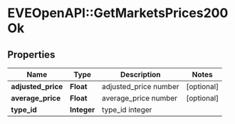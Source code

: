 # EVEOpenAPI::GetMarketsPrices200Ok

## Properties
Name | Type | Description | Notes
------------ | ------------- | ------------- | -------------
**adjusted_price** | **Float** | adjusted_price number | [optional] 
**average_price** | **Float** | average_price number | [optional] 
**type_id** | **Integer** | type_id integer | 


